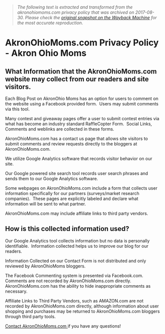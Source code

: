 > *The following text is extracted and transformed from the akronohiomoms.com privacy policy that was archived on 2017-08-30. Please check the [original snapshot on the Wayback Machine](https://web.archive.org/web/20170830103034id_/https%3A//www.akronohiomoms.com/about/akronohiomoms-com-privacy-policy) for the most accurate reproduction.*

# AkronOhioMoms.com Privacy Policy - Akron Ohio Moms

## What Information that the AkronOhioMoms.com website may collect from our readers and site visitors.

Each Blog Post on AkronOhio Moms has an option for users to comment on the website using a Facebook provided form.  Users may submit comments via this tool.

Many contest and giveaway pages offer a user to submit contest entries via what has become an industry standard RaffleCopter Form.  Social Links, Comments and weblinks are collected in these forms.

AkronOhioMoms.com has a contact us page that allows site visitors to submit comments and review requests directly to the bloggers at AkronOhioMoms.com.

We utilize Google Analytics software that records visitor behavior on our site.

Our Google powered site search tool records user search phrases and sends them to our Google Analytics software.

Some webpages on AkronOhioMoms.com include a form that collects user information specifically for our partners (surveys/market research companies).  These pages are explicitly labeled and declare what information will be sent to what partner.

AkronOhioMoms.com may include affiliate links to third party vendors.

## How is this collected information used?

Our Google Analytics tool collects information but no data is personally identifiable.  Information collected helps us to improve our blog for our readers.

Information Collected on our Contact Form is not distributed and only reviewed by AkronOhioMoms bloggers.

The Facebook Commenting system is presented via Facebook.com.  Comments are not recorded by AkronOhioMoms.com directly.  AkronOhioMoms.com has the ability to hide inappropriate comments as necessary.

Affiliate Links to Third Party Vendors, such as AMAZON.com are not recorded by AkronOhioMoms.com directly, although information about user shopping and purchases may be returned to AkronOhioMoms.com bloggers through third party tools.

[Contact AkronOhioMoms.com ](http://www.akronohiomoms.com/pr-info/)if you have any questions!
